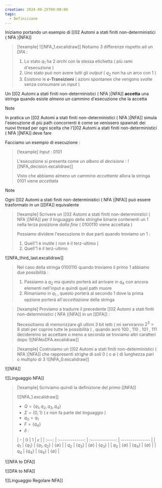 ```yaml
---
creation: 2024-09-25T09:00:00
tags:
  - Definizione
---
```

Iniziamo portando un esempio di [[02 Automi a stati finiti non-deterministici ( NFA )|NFA]] 

>[!example]
>![[NFA_1.excalidraw]]
>Notiamo 3 differenze rispetto ad un *DFA* :
>1. Lo stato $q_1$ ha 2 *archi* con la stessa etichetta ( più rami d'esecuzione )
>2. Uno stato può non avere tutti gli *output* ( $q_2$ non ha un arco con 1 )
>3. Esistono le **$\epsilon$-Transizioni** ( azioni spontanee che vengono svolte senza consumare un *input* )

Un [[02 Automi a stati finiti non-deterministici ( NFA )|NFA]] **accetta** una stringa quando esiste *almeno un* cammino d'esecuzione che la accetta 

>[!note] 
>In pratica un [[02 Automi a stati finiti non-deterministici ( NFA )|NFA]] simula l'esecuzione di più path concorrenti è come se venissero spawnati dei nuovi thread per ogni scelta che l'[[02 Automi a stati finiti non-deterministici ( NFA )|NFA]] deve fare

Facciamo un esempio di esecuzione :
>[!example] 
>*Input* : 0101
>
>L'esecuzione si presenta come un *albero di decisione* :
>![[NFA_decision.excalidraw]]
>
>Visto che abbiamo almeno un cammino *accettante* allora la stringa 0101 viene *accettata*

>[!note] 
>Ogni [[02 Automi a stati finiti non-deterministici ( NFA )|NFA]] può essere trasformato in un [[DFA]] equivalente

>[!example] 
>Scrivere un [[02 Automi a stati finiti non-deterministici ( NFA )|NFA]] per il linguaggio delle stringhe binarie contenenti un 1 nella terza posizione *dalla fine* ( 0100110 viene accettata ) 
>
>Possiamo dividere l'esecuzione in due parti quando troviamo un 1 :
>1. Quell'1 è inutile ( non è il terz-ultimo )
>2. Quell'1 è il terz-ultimo
>
![[NFA_third_last.excalidraw]]
>
>Nel caso della stringa 0100110 quando troviamo il primo 1 abbiamo due possibilità : 
>1. Passiamo a $q_2$ ma questo porterà ad arrivare in $q_4$ con ancora elementi nell'input e quindi quel path muore
>2. Rimaniamo in $q_1$ , questo porterà al secondo 1 dove la prima opzione porterà all'*accettazione* della stringa

>[!example] 
>Proviamo a tradurre il precedente [[02 Automi a stati finiti non-deterministici ( NFA )|NFA]] in un [[DFA]] :
>
>Necessitiamo di memorizzare gli ultimi 3 bit letti ( mi serviranno $2^3 = 8$ *stati* per coprire tutte le possibilità ) , quando avrò 100 , 110 , 101 , 111 decideremo se accettare o meno a seconda se troviamo altri caratteri dopo 
![[NFAtoDFA.excalidraw]]
>

>[!example] 
>Costruiamo un [[02 Automi a stati finiti non-deterministici ( NFA )|NFA]] che rappresenti strighe di soli 0 ( o $\emptyset$ ) di lunghezza pari o multiplo di 3
![[NFA_0.excalidraw]]

![[NFA]]

![[Linguaggio NFA]]

>[!example] 
>Scriviamo quindi la definizione del primo [[NFA]]
>
>![[NFA_1.excalidraw]]
>
>+ $Q = \{ q_1,q_2,q_3,q_4 \}$
>+ $\Sigma = \{0,1\}$ ( $\epsilon$ non fa parte del linguaggio )
>+ $q_0 = q_1$
>+ $F = \{q_4\}$ 
>+ $\delta$ :
>  
>  |   -   |        0        |        1        | $\epsilon$      |
| :---: | :-------------: | :-------------: | --------------- |
| $q_1$ |    $\{q_1\}$    |  $\{q_1,q_2\}$  | $\{\emptyset\}$ |
| $q_2$ |    $\{q_3\}$    | $\{\emptyset\}$ | $\{q_3\}$       |
| $q_3$ | $\{\emptyset\}$ |    $\{q_4\}$    | $\{\emptyset\}$ |
| $q_4$ |    $\{q_4\}$    |    $\{q_4\}$    | $\{\emptyset\}$ |

![[NFA to DFA]]

![[DFA to NFA]]

![[Linguaggio Regolare NFA]]

